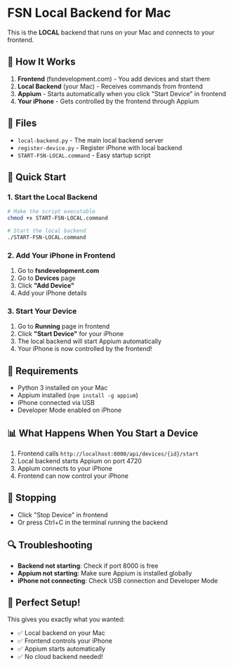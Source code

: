 # FSN Local Backend for Mac

This is the **LOCAL** backend that runs on your Mac and connects to your frontend.

## 🎯 How It Works

1. **Frontend** (fsndevelopment.com) - You add devices and start them
2. **Local Backend** (your Mac) - Receives commands from frontend
3. **Appium** - Starts automatically when you click "Start Device" in frontend
4. **Your iPhone** - Gets controlled by the frontend through Appium

## 📁 Files

- `local-backend.py` - The main local backend server
- `register-device.py` - Register iPhone with local backend
- `START-FSN-LOCAL.command` - Easy startup script

## 🚀 Quick Start

### 1. Start the Local Backend

```bash
# Make the script executable
chmod +x START-FSN-LOCAL.command

# Start the local backend
./START-FSN-LOCAL.command
```

### 2. Add Your iPhone in Frontend

1. Go to **fsndevelopment.com**
2. Go to **Devices** page
3. Click **"Add Device"**
4. Add your iPhone details

### 3. Start Your Device

1. Go to **Running** page in frontend
2. Click **"Start Device"** for your iPhone
3. The local backend will start Appium automatically
4. Your iPhone is now controlled by the frontend!

## 🔧 Requirements

- Python 3 installed on your Mac
- Appium installed (`npm install -g appium`)
- iPhone connected via USB
- Developer Mode enabled on iPhone

## 📊 What Happens When You Start a Device

1. Frontend calls `http://localhost:8000/api/devices/{id}/start`
2. Local backend starts Appium on port 4720
3. Appium connects to your iPhone
4. Frontend can now control your iPhone

## 🛑 Stopping

- Click "Stop Device" in frontend
- Or press Ctrl+C in the terminal running the backend

## 🔍 Troubleshooting

- **Backend not starting**: Check if port 8000 is free
- **Appium not starting**: Make sure Appium is installed globally
- **iPhone not connecting**: Check USB connection and Developer Mode

## 📱 Perfect Setup!

This gives you exactly what you wanted:
- ✅ Local backend on your Mac
- ✅ Frontend controls your iPhone
- ✅ Appium starts automatically
- ✅ No cloud backend needed!
